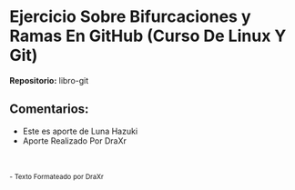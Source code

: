# Ejercicio Sobre Bifurcaciones y Ramas En GitHub (Curso De Linux Y Git)
**Repositorio:** libro-git


## Comentarios:

- Este es aporte de Luna Hazuki
- Aporte Realizado Por DraXr

ㅤ

<sup>- Texto Formateado por DraXr</sup>
